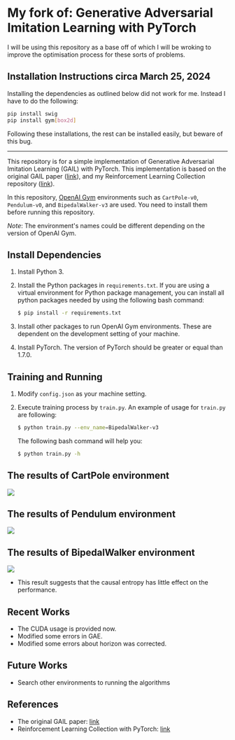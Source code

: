 # My fork of: Generative Adversarial Imitation Learning with PyTorch
I will be using this repository as a base off of which I will be wroking to improve the optimisation process for these sorts of problems.

## Installation Instructions circa March 25, 2024
Installing the dependencies as outlined below did not work for me. Instead I have to do the following:
```bash
pip install swig
pip install gym[box2d]
```
Following these installations, the rest can be installed easily, but beware of this bug.

---

This repository is for a simple implementation of Generative Adversarial Imitation Learning (GAIL) with PyTorch. This implementation is based on the original GAIL paper ([link](https://arxiv.org/abs/1606.03476)), and my Reinforcement Learning Collection repository ([link](https://github.com/hcnoh/rl-collection-pytorch)).

In this repository, [OpenAI Gym](https://gym.openai.com/) environments such as `CartPole-v0`, `Pendulum-v0`, and `BipedalWalker-v3` are used. You need to install them before running this repository.

*Note*: The environment's names could be different depending on the version of OpenAI Gym.

## Install Dependencies
1. Install Python 3.
2. Install the Python packages in `requirements.txt`. If you are using a virtual environment for Python package management, you can install all python packages needed by using the following bash command:

    ```bash
    $ pip install -r requirements.txt
    ```

3. Install other packages to run OpenAI Gym environments. These are dependent on the development setting of your machine.
4. Install PyTorch. The version of PyTorch should be greater or equal than 1.7.0.

## Training and Running
1. Modify `config.json` as your machine setting.
2. Execute training process by `train.py`. An example of usage for `train.py` are following:

    ```bash
    $ python train.py --env_name=BipedalWalker-v3
    ```

    The following bash command will help you:

    ```bash
    $ python train.py -h
    ```

## The results of CartPole environment

![](/assets/img/README/README_2021-02-23-23-47-07.png)

## The results of Pendulum environment

![](/assets/img/README/README_2021-02-27-22-24-07.png)

## The results of BipedalWalker environment

![](/assets/img/README/README_2021-02-23-23-48-04.png)

- This result suggests that the causal entropy has little effect on the performance.

## Recent Works
- The CUDA usage is provided now.
- Modified some errors in GAE.
- Modified some errors about horizon was corrected.

## Future Works
- Search other environments to running the algorithms


## References
- The original GAIL paper: [link](https://arxiv.org/abs/1606.03476)
- Reinforcement Learning Collection with PyTorch: [link](https://github.com/hcnoh/rl-collection-pytorch)
